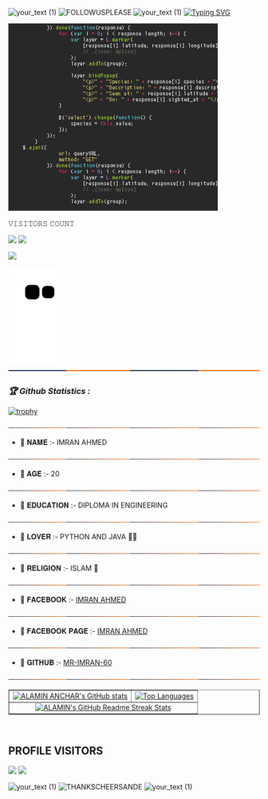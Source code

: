 ![your_text (1)](https://user-images.githubusercontent.com/20098740/178626261-2bbb5de6-2290-47d6-abc0-729eb0e330e4.png)
![FOLLOWUSPLEASE](https://user-images.githubusercontent.com/20098740/178381026-1c2ecd91-7eb5-4ace-84b5-c0d16b677cb6.gif)
![your_text (1)](https://user-images.githubusercontent.com/20098740/178626261-2bbb5de6-2290-47d6-abc0-729eb0e330e4.png)
[![Typing SVG](https://readme-typing-svg.herokuapp.com?font=Neuton&size=23&color=30FF40&background=000000¢er=true&vCenter=true&width=420&height=60&lines=👋+HELLO+WORLD%2C+I'M+IMRAN+HERE+💁;😌+TODAY+I+WILL+TELL+YOU+🤗;💁+PLEASE+FOLLOW+MY+GITHUB+🙏;💻+THANKS+MY+All+FAMILY+MEMBERS+🤙+🥰)](https://git.io/typing-svg)
 
<img src="https://github.com/MRVIVEK-CODER/Decompiler/blob/main/106824690-8dd73a00-66ad-11eb-89e2-53e13ac6f594.gif" alt="" border="0" />
 
</p>
 
<p align="center"> 
 
 𝚅𝙸𝚂𝙸𝚃𝙾𝚁𝚂 𝙲𝙾𝚄𝙽𝚃
 
 <img src="https://profile-counter.glitch.me/ALAMIN-156/count.svg" />
<a href="https://api.daily.dev/get?r=ALAMIN-156"><img src="https://opencollective.com/vuejs/contributors.svg?width=900" /></a>
 
</p>
 
![](https://github-profile-summary-cards.vercel.app/api/cards/profile-details?username=ALAMIN-156&theme=vue)
 
<img src="https://raw.githubusercontent.com/msoftware/msoftware/output/github-contribution-grid-snake.svg" />
 
<img align="center" alt="line" src="https://github.com/DalpatRathore/dalpatrathore/blob/main/assets/images/line-1.svg">
 
<h3><b><i>🏆 Github Statistics :</i></b></h3>
 
<a href="https://github.com/MR-IMRAN-60"><img title="trophy" src="https://github-profile-trophy.vercel.app/?username=ALAMIN-156&theme=monokai"></a>
 
 
<img align="center" alt="line" src="https://github.com/DalpatRathore/dalpatrathore/blob/main/assets/images/line-2.svg">
 
- 🔰 𝐍𝐀𝐌𝐄 :- IMRAN AHMED
 
<img align="center" alt="line" src="https://github.com/DalpatRathore/dalpatrathore/blob/main/assets/images/line-2.svg">
 
- 🔰 𝐀𝐆𝐄 :- 20 
 
<img align="center" alt="line" src="https://github.com/DalpatRathore/dalpatrathore/blob/main/assets/images/line-2.svg">
 
- 🔰 𝐄𝐃𝐔𝐂𝐀𝐓𝐈𝐎𝐍 :- DIPLOMA IN ENGINEERING 
 
<img align="center" alt="line" src="https://github.com/DalpatRathore/dalpatrathore/blob/main/assets/images/line-2.svg">
 
- 🔰 𝐋𝐎𝐕𝐄𝐑 :- PYTHON AND JAVA 👩‍💻
 
<img align="center" alt="line" src="https://github.com/DalpatRathore/dalpatrathore/blob/main/assets/images/line-2.svg">
 
- 🔰 𝐑𝐄𝐋𝐈𝐆𝐈𝐎𝐍 :- ISLAM 💚
 
<img align="center" alt="line" src="https://github.com/DalpatRathore/dalpatrathore/blob/main/assets/images/line-2.svg">
 
- 🔰 𝐅𝐀𝐂𝐄𝐁𝐎𝐎𝐊 :- [IMRAN AHMED](https://www.facebook.com/Emranoriginal21) 
 
<img align="center" alt="line" src="https://github.com/DalpatRathore/dalpatrathore/blob/main/assets/images/line-2.svg">
 
- 🔰 𝐅𝐀𝐂𝐄𝐁𝐎𝐎𝐊 𝐏𝐀𝐆𝐄 :- [IMRAN AHMED](https://www.facebook.com) 
 
<img align="center" alt="line" src="https://github.com/DalpatRathore/dalpatrathore/blob/main/assets/images/line-2.svg">
 
- 🔰 𝐆𝐈𝐓𝐇𝐔𝐁 :- [MR-IMRAN-60](https://github.com/MR-IMRAN-60) 
 
<img align="center" alt="line" src="https://github.com/DalpatRathore/dalpatrathore/blob/main/assets/images/line-2.svg">
 
<table border="1">
  <tr>
    <td valign="top"><a href="https://github.com/ALAMIN-156/github-readme-stats"> <img src="https://github-readme-stats.vercel.app/api?username=ALAMIN-156&count_private=true&show_icons=true&icon_color=FFA500&title_color=f4791f&bg_color=0,03071e,0F2027,03071e&text_color=abcdef&border_radius=10" alt ="ALAMIN ANCHAR's GitHub stats"/></td> </a>
    <td valign="top"> <a href="https://github.com/ALAMIN-156/github-readme-stats"> <img src="https://github-readme-stats.vercel.app/api/top-langs/?username=ALAMIN-156&layout=compact&langs_count=10" alt ="Top Languages"/></td>
    </a>
  </tr>
   <tr>
    <td colspan="2" align="center"> <a href="https://git.io/streak-stats"> <img src="http://github-readme-streak-stats.herokuapp.com?user=ALAMIN-156&hide_border=true&background=f6f8fa&stroke=001427&ring=e36414&fire=e36414&currStreakNum=03045e&sideNums=03045e&currStreakLabel=03045e&sideLabels=240046&dates=fb5607&date_format=j%20M%5B%20Y%5D" alt ="ALAMIN's GitHub Readme Streak Stats"/> </a>  </td> 
    
  </tr>
</table>
<br>
 
## PROFILE VISITORS
 
<img src="https://profile-counter.glitch.me/ALAMIN-156/count.svg" />
<a href="https://api.daily.dev/get?r=ALAMIN-156"><img src="https://opencollective.com/vuejs/contributors.svg?width=900" /></a>
 
![your_text (1)](https://user-images.githubusercontent.com/20098740/178626261-2bbb5de6-2290-47d6-abc0-729eb0e330e4.png)
![THANKSCHEERSANDE](https://user-images.githubusercontent.com/20098740/178380759-cba8cee3-8a86-408d-9924-5bcf9ec17375.gif)
![your_text (1)](https://user-images.githubusercontent.com/20098740/178626261-2bbb5de6-2290-47d6-abc0-729eb0e330e4.png) 
 















